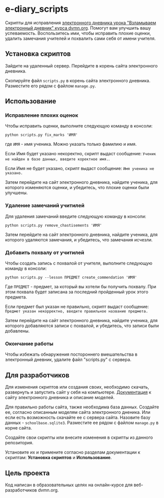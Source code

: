 # e-diary_scripts

Скрипты для исправления [электронного дневника урока "Взламываем электронный дневник" курса dvmn.org](https://github.com/viktorshish/e-diary). Помогут вам улучшить вашу успеваемость. Воспользитесь ими, чтобы исправить плохие оценки, удалить замечания учителей и похвалить сами себя от имени учителя.


## Установка скриптов

Зайдите на удаленный сервер. Перейдите в корень сайта электронного дневника.

Скопируйте файл ``scripts.py`` в корень сайта электронного дневника. Разместите его рядом с файлом  ``manage.py``.


## Использование

### Исправление плохих оценок

Чтобы исправить оценки, выполните следующую команду в консоли:

```
python scripts.py fix_marks 'ИМЯ'
```

где ``ИМЯ`` - имя ученика. Можно указать только фамилию и имя.

Если Имя будет указано некоректно, скрипт выдаст сообщение: ``Ученик не найден в базе данных, введите коректное имя.``.

Если Имя не будет указано, скрипт выдаст сообщение: ``Имя ученика не указано.``

Затем перейдите на сайт электронного дневника, найдите ученика, для которого изменяются оценки, и убедитесь, что плохие оценки были улучшены.


### Удаление замечаний учитилей

Для удаления замечаний введите следующую команду в консоли:

```
python scripts.py remove_chastisements 'ИМЯ'
```

Затем перейдите на сайт электронного дневника, найдите ученика, для которого удаляются замечания, и убедитесь, что замечания исчезли.


### Добавить похвалу от учитилей

Чтобы создать запись с похвалой от учителя, выполните следующую команду в консоли:

```
python scripts.py --lesson ПРЕДМЕТ create_commendation 'ИМЯ'
```

Где ``ПРЕДМЕТ`` - предмет, за который вы хотели бы получить похвалу. При этом похвала будет записана за последний пройденный урок этого предмета.

Если предмет был указан не правильно, скрипт выдаст сообщение: ``Предмет указан некорректно, введите правильное название предмета.``

Затем перейдите на сайт электронного дневника, найдите ученика, для которого добавляются записи с похвалой, и убедитесь, что записи были добавлены.


### Окончание работы

Чтобы избежать обнаружения постороннего вмешательства в электронный дневник, удалите файл "scripts.py" с сервера. 


## Для разработчиков

Для изменения скриптов или создания своих, необходимо скачать, развернуть и запустить сайт у себя на компьютере.   [Документация](https://github.com/viktorshish/e-diary) к сайту электронного дневника и описание моделей.

Для правильно работы сайта, также необходима база данных. Создайте ее, согласно описанным моделям сайта электронного дненика. Или если есть возможность скачайте ее с сервера сайта. Назовите базу данных - ``schoolbase.sqlite3``. Разместите ее рядом с файлом  ``manage.py`` в корне сайта.

Создайте свои скрипты или внесите изменения в скрипты из данного репозитория.

Установите их и примените согласно разделам документации к скриптам: **Установка скриптов** и **Использование**.


## Цель проекта

Код написан в образовательных целях на онлайн-курсе для веб-разработчиков dvmn.org.
